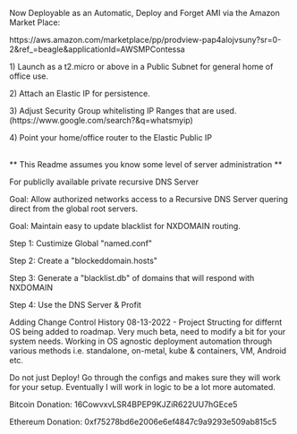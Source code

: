 </p>
Now Deployable as an Automatic, Deploy and Forget AMI via the Amazon Market Place:</p>
https://aws.amazon.com/marketplace/pp/prodview-pap4alojvsuny?sr=0-2&ref_=beagle&applicationId=AWSMPContessa
</p>
1) Launch as a t2.micro or above in a Public Subnet for general home of office use. </p>
2) Attach an Elastic IP for persistence. </p>
3) Adjust Security Group whitelisting IP Ranges that are used. (https://www.google.com/search?&q=whatsmyip) </p>
4) Point your home/office router to the Elastic Public IP </p>


</br>
** This Readme assumes you know some level of server administration **
<p></p>
For publiclly available private recursive DNS Server<p><p></p>
Goal: Allow authorized networks access to a Recursive DNS Server quering direct from the global root servers.<p>
Goal: Maintain easy to update blacklist for NXDOMAIN routing.<p>
<p></p>
Step 1: Custimize Global "named.conf"<p>
Step 2: Create a "blockeddomain.hosts"<p></p>
Step 3: Generate a "blacklist.db" of domains that will respond with NXDOMAIN<p>
Step 4: Use the DNS Server & Profit</p>
</p>

Adding Change Control History
08-13-2022 - Project Structing for differnt OS being added to roadmap.
             Very much beta, need to modify a bit for your system needs.
	     Working in OS agnostic deployment automation through various methods
 	     i.e. standalone, on-metal, kube & containers, VM, Android etc.

Do not just Deploy! Go through the configs and makes sure they will work for your setup. 
Eventually I will work in logic to be a lot more automated.

<p></p>
Bitcoin Donation: 16CowvxvLSR4BPEP9KJZiR622UU7hGEce5<p>
Ethereum Donation: 0xf75278bd6e2006e6ef4847c9a9293e509ab815c5<p></p>


